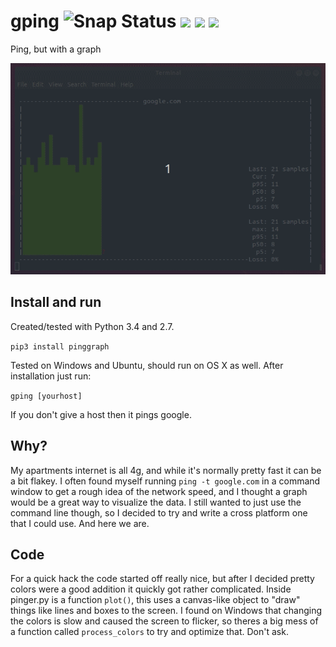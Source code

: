 # gping ![Snap Status](https://build.snapcraft.io/badge/orf/gping.svg) ![](https://img.shields.io/pypi/v/pinggraph.svg) ![]( 	https://img.shields.io/pypi/pyversions/pinggraph.svg) ![](https://img.shields.io/pypi/format/pinggraph.svg)
Ping, but with a graph

![](/doc/readme_screencast.gif)

## Install and run
Created/tested with Python 3.4 and 2.7.

`pip3 install pinggraph`

Tested on Windows and Ubuntu, should run on OS X as well. After installation just run:

`gping [yourhost]`

If you don't give a host then it pings google.

## Why?
My apartments internet is all 4g, and while it's normally pretty fast it can be a bit flakey. I often
found myself running `ping -t google.com` in a command window to get a rough idea of the network speed,
and I thought a graph would be a great way to visualize the data. I still wanted to just use the command
line though, so I decided to try and write a cross platform one that I could use. And here we are.


## Code
For a quick hack the code started off really nice, but after I decided pretty colors
were a good addition it quickly got rather complicated. Inside pinger.py
is a function `plot()`, this uses a canvas-like object to "draw" things like lines
and boxes to the screen. I found on Windows that changing the colors is slow and
caused the screen to flicker, so theres a big mess of a function called `process_colors`
to try and optimize that. Don't ask.
